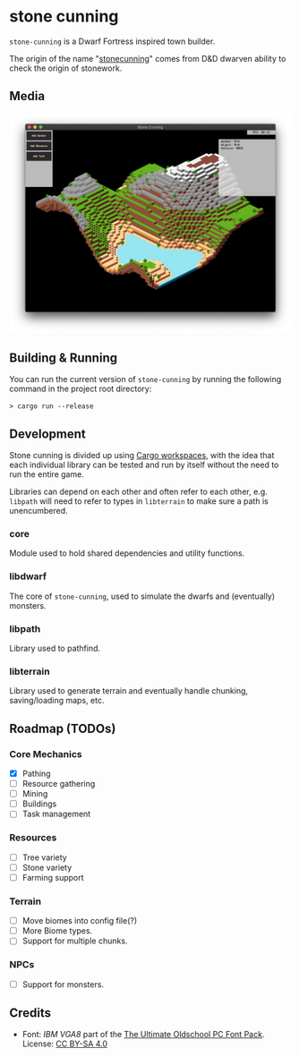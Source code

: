 # stone cunning

`stone-cunning` is a Dwarf Fortress inspired town builder.

The origin of the name "[stonecunning](https://roll20.net/compendium/dnd5e/Dwarf#content)" comes from D&D dwarven ability to check the origin of stonework.

## Media

![In-game screenshot](docs/screenshot.png)

## Building & Running

You can run the current version of `stone-cunning` by running the following
command in the project root directory:

    > cargo run --release


## Development

Stone cunning is divided up using [Cargo workspaces][cargo-workspaces], with
the idea that each individual library can be tested and run by itself without the need to run the entire game.

[cargo-workspaces]: https://doc.rust-lang.org/book/ch14-03-cargo-workspaces.html

Libraries can depend on each other and often refer to each other, e.g. `libpath`
will need to refer to types in `libterrain` to make sure a path is unencumbered.

### core

Module used to hold shared dependencies and utility functions.

### libdwarf

The core of `stone-cunning`, used to simulate the dwarfs and (eventually) monsters.

### libpath

Library used to pathfind.

### libterrain

Library used to generate terrain and eventually handle chunking, saving/loading
maps, etc.

## Roadmap (TODOs)

### Core Mechanics
- [x] Pathing
- [ ] Resource gathering
- [ ] Mining
- [ ] Buildings
- [ ] Task management

### Resources
- [ ] Tree variety
- [ ] Stone variety
- [ ] Farming support

### Terrain
- [ ] Move biomes into config file(?)
- [ ] More Biome types.
- [ ] Support for multiple chunks.

### NPCs
- [ ] Support for monsters.


## Credits

* Font: *IBM VGA8* part of the [The Ultimate Oldschool PC Font Pack](https://int10h.org/oldschool-pc-fonts/). License: [CC BY-SA 4.0](http://creativecommons.org/licenses/by-sa/4.0/)
